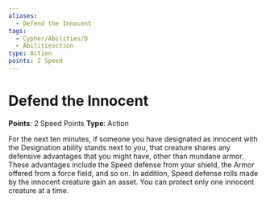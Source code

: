 ```yaml
---
aliases:
  - Defend the Innocent
tags:
  - Cypher/Abilities/D
  - Abilitiesction
type: Action
points: 2 Speed
---
```


# Defend the Innocent

**Points**: 2 Speed Points
**Type**: Action

For the next ten minutes, if someone you have designated as innocent with the Designation ability stands next to you, that creature shares any defensive advantages that you might have, other than mundane armor. These advantages include the Speed defense from your shield, the Armor offered from a force field, and so on. In addition, Speed defense rolls made by the innocent creature gain an asset. You can protect only one innocent creature at a time.
